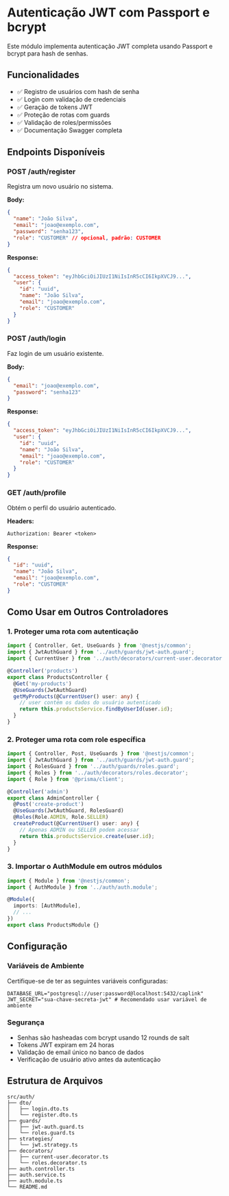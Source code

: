 # Autenticação JWT com Passport e bcrypt

Este módulo implementa autenticação JWT completa usando Passport e bcrypt para hash de senhas.

## Funcionalidades

- ✅ Registro de usuários com hash de senha
- ✅ Login com validação de credenciais
- ✅ Geração de tokens JWT
- ✅ Proteção de rotas com guards
- ✅ Validação de roles/permissões
- ✅ Documentação Swagger completa

## Endpoints Disponíveis

### POST /auth/register

Registra um novo usuário no sistema.

**Body:**

```json
{
  "name": "João Silva",
  "email": "joao@exemplo.com",
  "password": "senha123",
  "role": "CUSTOMER" // opcional, padrão: CUSTOMER
}
```

**Response:**

```json
{
  "access_token": "eyJhbGciOiJIUzI1NiIsInR5cCI6IkpXVCJ9...",
  "user": {
    "id": "uuid",
    "name": "João Silva",
    "email": "joao@exemplo.com",
    "role": "CUSTOMER"
  }
}
```

### POST /auth/login

Faz login de um usuário existente.

**Body:**

```json
{
  "email": "joao@exemplo.com",
  "password": "senha123"
}
```

**Response:**

```json
{
  "access_token": "eyJhbGciOiJIUzI1NiIsInR5cCI6IkpXVCJ9...",
  "user": {
    "id": "uuid",
    "name": "João Silva",
    "email": "joao@exemplo.com",
    "role": "CUSTOMER"
  }
}
```

### GET /auth/profile

Obtém o perfil do usuário autenticado.

**Headers:**

```
Authorization: Bearer <token>
```

**Response:**

```json
{
  "id": "uuid",
  "name": "João Silva",
  "email": "joao@exemplo.com",
  "role": "CUSTOMER"
}
```

## Como Usar em Outros Controladores

### 1. Proteger uma rota com autenticação

```typescript
import { Controller, Get, UseGuards } from '@nestjs/common';
import { JwtAuthGuard } from '../auth/guards/jwt-auth.guard';
import { CurrentUser } from '../auth/decorators/current-user.decorator';

@Controller('products')
export class ProductsController {
  @Get('my-products')
  @UseGuards(JwtAuthGuard)
  getMyProducts(@CurrentUser() user: any) {
    // user contém os dados do usuário autenticado
    return this.productsService.findByUserId(user.id);
  }
}
```

### 2. Proteger uma rota com role específica

```typescript
import { Controller, Post, UseGuards } from '@nestjs/common';
import { JwtAuthGuard } from '../auth/guards/jwt-auth.guard';
import { RolesGuard } from '../auth/guards/roles.guard';
import { Roles } from '../auth/decorators/roles.decorator';
import { Role } from '@prisma/client';

@Controller('admin')
export class AdminController {
  @Post('create-product')
  @UseGuards(JwtAuthGuard, RolesGuard)
  @Roles(Role.ADMIN, Role.SELLER)
  createProduct(@CurrentUser() user: any) {
    // Apenas ADMIN ou SELLER podem acessar
    return this.productsService.create(user.id);
  }
}
```

### 3. Importar o AuthModule em outros módulos

```typescript
import { Module } from '@nestjs/common';
import { AuthModule } from '../auth/auth.module';

@Module({
  imports: [AuthModule],
  // ...
})
export class ProductsModule {}
```

## Configuração

### Variáveis de Ambiente

Certifique-se de ter as seguintes variáveis configuradas:

```env
DATABASE_URL="postgresql://user:password@localhost:5432/caplink"
JWT_SECRET="sua-chave-secreta-jwt" # Recomendado usar variável de ambiente
```

### Segurança

- Senhas são hasheadas com bcrypt usando 12 rounds de salt
- Tokens JWT expiram em 24 horas
- Validação de email único no banco de dados
- Verificação de usuário ativo antes da autenticação

## Estrutura de Arquivos

```
src/auth/
├── dto/
│   ├── login.dto.ts
│   └── register.dto.ts
├── guards/
│   ├── jwt-auth.guard.ts
│   └── roles.guard.ts
├── strategies/
│   └── jwt.strategy.ts
├── decorators/
│   ├── current-user.decorator.ts
│   └── roles.decorator.ts
├── auth.controller.ts
├── auth.service.ts
├── auth.module.ts
└── README.md
```
